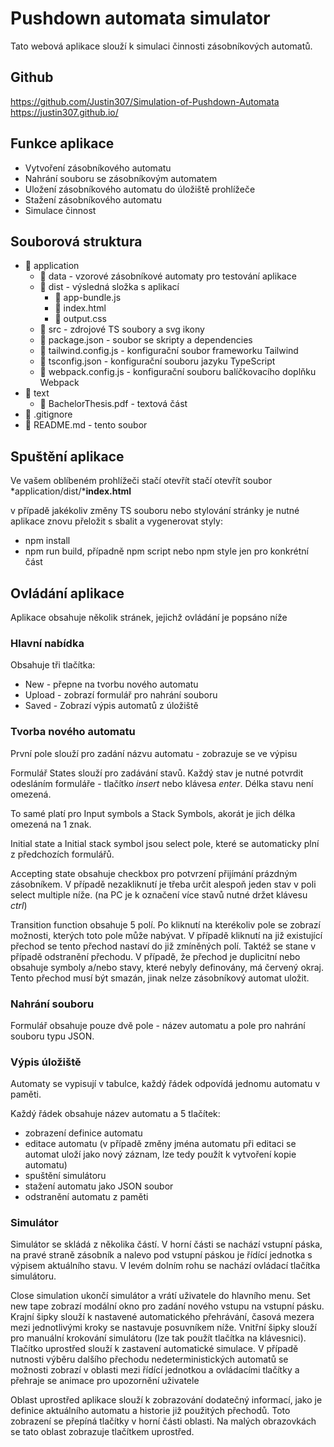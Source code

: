 # Pushdown automata simulator

Tato webová aplikace slouží k simulaci činnosti zásobníkových automatů.

## Github 

https://github.com/Justin307/Simulation-of-Pushdown-Automata
https://justin307.github.io/

## Funkce aplikace

- Vytvoření zásobníkového automatu
- Nahrání souboru se zásobníkovým automatem
- Uložení zásobníkového automatu do úložiště prohlížeče
- Stažení zásobníkového automatu
- Simulace činnost

## Souborová struktura

- 📁 application
    - 📁 data - vzorové zásobníkové automaty pro testování aplikace
    - 📁 dist - výsledná složka s aplikací
        - 📄 app-bundle.js
        - 📄 index.html
        - 📄 output.css
    - 📁 src - zdrojové TS soubory a svg ikony
    - 📄 package.json - soubor se skripty a dependencies
    - 📄 tailwind.config.js - konfigurační soubor frameworku Tailwind
    - 📄 tsconfig.json - konfigurační souboru jazyku TypeScript
    - 📄 webpack.config.js - konfigurační souboru balíčkovacího doplňku Webpack
- 📁 text
    - 📄 BachelorThesis.pdf - textová část
- 📄 .gitignore
- 📄 README.md - tento soubor

## Spuštění aplikace

Ve vašem oblíbeném prohlížeči stačí otevřít stačí otevřít soubor *application/dist/***index.html**

v případě jakékoliv změny TS souboru nebo stylování stránky je nutné aplikace znovu přeložit s sbalit a vygenerovat styly:

- npm install
- npm run build, případně npm script nebo npm style jen pro konkrétní část

## Ovládání aplikace

Aplikace obsahuje několik stránek, jejichž ovládání je popsáno níže

### Hlavní nabídka

Obsahuje tři tlačítka:

- New - přepne na tvorbu nového automatu
- Upload - zobrazí formulář pro nahrání souboru
- Saved - Zobrazí výpis automatů z úložiště

### Tvorba nového automatu

První pole slouží pro zadání názvu automatu - zobrazuje se ve výpisu

Formulář States slouží pro zadávání stavů. Každý stav je nutné potvrdit odesláním formuláře - tlačítko *insert* nebo klávesa *enter*. Délka stavu není omezená.

To samé platí pro Input symbols a Stack Symbols, akorát je jich délka omezená na 1 znak.

Initial state a Initial stack symbol jsou select pole, které se automaticky plní z předchozích formulářů.

Accepting state obsahuje checkbox pro potvrzení přijímání prázdným zásobníkem. V případě nezakliknutí je třeba určit alespoň jeden stav v poli select multiple níže. (na PC je k označení více stavů nutné držet klávesu *ctrl*) 

Transition function obsahuje 5 polí. Po kliknutí na kterékoliv pole se zobrazí možnosti, kterých toto pole může nabývat. V případě kliknutí na již existující přechod se tento přechod nastaví do již zmíněných polí. Taktéž se stane v případě odstranění přechodu. V případě, že přechod je duplicitní nebo obsahuje symboly a/nebo stavy, které nebyly definovány, má červený okraj. Tento přechod musí být smazán, jinak nelze zásobníkový automat uložit.

### Nahrání souboru

Formulář obsahuje pouze dvě pole - název automatu a pole pro nahrání souboru typu JSON.

### Výpis úložiště

Automaty se vypisují v tabulce, každý řádek odpovídá jednomu automatu v paměti.

Každý řádek obsahuje název automatu a 5 tlačítek:

- zobrazení definice automatu
- editace automatu (v případě změny jména automatu při editaci se automat uloží jako nový záznam, lze tedy použít k vytvoření kopie automatu)
- spuštění simulátoru
- stažení automatu jako JSON soubor
- odstranění automatu z paměti

### Simulátor

Simulátor se skládá z několika částí. V horní části se nachází vstupní páska, na pravé straně zásobník a nalevo pod vstupní páskou je řídící jednotka s výpisem aktuálního stavu. V levém dolním rohu se nachází ovládací tlačítka simulátoru.

Close simulation ukončí simulátor a vrátí uživatele do hlavního menu. Set new tape zobrazí modální okno pro zadání nového vstupu na vstupní pásku. Krajní šipky slouží k nastavené automatického přehrávání, časová mezera mezi jednotlivými kroky se nastavuje posuvníkem níže. Vnitřní šipky slouží pro manuální krokování simulátoru (lze tak použít tlačítka na klávesnici). Tlačítko uprostřed slouží k zastavení automatické simulace. V případě nutnosti výběru dalšího přechodu nedeterministických automatů se možnosti zobrazí v oblasti mezi řídící jednotkou a ovládacími tlačítky a přehraje se animace pro upozornění uživatele

Oblast uprostřed aplikace slouží k zobrazování dodatečný informací, jako je definice aktuálního automatu a historie již použitých přechodů. Toto zobrazení se přepíná tlačítky v horní části oblasti. Na malých obrazovkách se tato oblast zobrazuje tlačítkem uprostřed.




    
